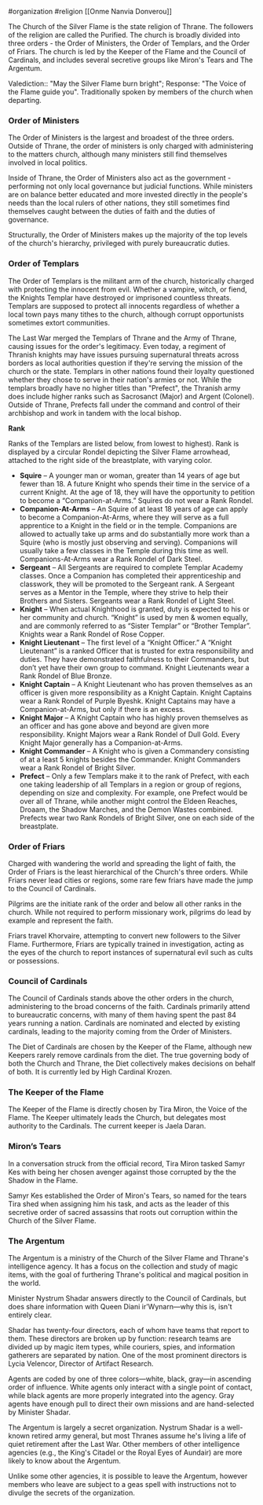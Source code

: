 #organization #religion [[Onme Nanvia Donverou]]

The Church of the Silver Flame is the state religion of Thrane. The followers of the religion are called the Purified. The church is broadly divided into three orders - the Order of Ministers, the Order of Templars, and the Order of Friars. The church is led by the Keeper of the Flame and the Council of Cardinals, and includes several secretive groups like Miron's Tears and The Argentum.

Valediction:: "May the Silver Flame burn bright"; Response: "The Voice of the Flame guide you". Traditionally spoken by members of the church when departing.

### Order of Ministers

The Order of Ministers is the largest and broadest of the three orders. Outside of Thrane, the order of ministers is only charged with administering to the matters church, although many ministers still find themselves involved in local politics.

Inside of Thrane, the Order of Ministers also act as the government - performing not only local governance but judicial functions. While ministers are on balance better educated and more invested directly in the people's needs than the local rulers of other nations, they still sometimes find themselves caught between the duties of faith and the duties of governance.

Structurally, the Order of Ministers makes up the majority of the top levels of the church's hierarchy, privileged with purely bureaucratic duties.

### Order of Templars

The Order of Templars is the militant arm of the church, historically charged with protecting the innocent from evil. Whether a vampire, witch, or fiend, the Knights Templar have destroyed or imprisoned countless threats. Templars are supposed to protect all innocents regardless of whether a local town pays many tithes to the church, although corrupt opportunists sometimes extort communities.

The Last War merged the Templars of Thrane and the Army of Thrane, causing issues for the order's legitimacy. Even today, a regiment of Thranish knights may have issues pursuing supernatural threats across borders as local authorities question if they're serving the mission of the church or the state. Templars in other nations found their loyalty questioned whether they chose to serve in their nation's armies or not. While the templars broadly have no higher titles than "Prefect", the Thranish army does include higher ranks such as Sacrosanct (Major) and Argent (Colonel). Outside of Thrane, Prefects fall under the command and control of their archbishop and work in tandem with the local bishop.

**Rank**

Ranks of the Templars are listed below, from lowest to highest). Rank is displayed by a circular Rondel depicting the Silver Flame arrowhead, attached to the right side of the breastplate, with varying color.

- **Squire** – A younger man or woman, greater than 14 years of age but fewer than 18. A future Knight who spends their time in the service of a current Knight. At the age of 18, they will have the opportunity to petition to become a “Companion-at-Arms.” Squires do not wear a Rank Rondel.
- **Companion-At-Arms** – An Squire of at least 18 years of age can apply to become a Companion-At-Arms, where they will serve as a full apprentice to a Knight in the field or in the temple. Companions are allowed to actually take up arms and do substantially more work than a Squire (who is mostly just observing and serving). Companions will usually take a few classes in the Temple during this time as well. Companions-At-Arms wear a Rank Rondel of Dark Steel.
- **Sergeant** – All Sergeants are required to complete Templar Academy classes. Once a Companion has completed their apprenticeship and classwork, they will be promoted to the Sergeant rank. A Sergeant serves as a Mentor in the Temple, where they strive to help their Brothers and Sisters. Sergeants wear a Rank Rondel of Light Steel.
- **Knight** – When actual Knighthood is granted, duty is expected to his or her community and church. “Knight” is used by men & women equally, and are commonly referred to as “Sister Templar” or “Brother Templar”. Knights wear a Rank Rondel of Rose Copper.
- **Knight Lieutenant** – The first level of a “Knight Officer.” A “Knight Lieutenant” is a ranked Officer that is trusted for extra responsibility and duties. They have demonstrated faithfulness to their Commanders, but don’t yet have their own group to command. Knight Lieutenants wear a Rank Rondel of Blue Bronze.
- **Knight Captain** – A Knight Lieutenant who has proven themselves as an officer is given more responsibility as a Knight Captain. Knight Captains wear a Rank Rondel of Purple Byeshk. Knight Captains may have a Companion-at-Arms, but only if there is an excess.
- **Knight Major** – A Knight Captain who has highly proven themselves as an officer and has gone above and beyond are given more responsibility. Knight Majors wear a Rank Rondel of Dull Gold. Every Knight Major generally has a Companion-at-Arms.
- **Knight Commander** – A Knight who is given a Commandery consisting of at a least 5 knights besides the Commander. Knight Commanders wear a Rank Rondel of Bright Silver.
- **Prefect** – Only a few Templars make it to the rank of Prefect, with each one taking leadership of all Templars in a region or group of regions, depending on size and complexity. For example, one Prefect would be over all of Thrane, while another might control the Eldeen Reaches, Droaam, the Shadow Marches, and the Demon Wastes combined. Prefects wear two Rank Rondels of Bright Silver, one on each side of the breastplate.

### Order of Friars

Charged with wandering the world and spreading the light of faith, the Order of Friars is the least hierarchical of the Church's three orders. While Friars never lead cities or regions, some rare few friars have made the jump to the Council of Cardinals.

Pilgrims are the initiate rank of the order and below all other ranks in the church. While not required to perform missionary work, pilgrims do lead by example and represent the faith.

Friars travel Khorvaire, attempting to convert new followers to the Silver Flame. Furthermore, Friars are typically trained in investigation, acting as the eyes of the church to report instances of supernatural evil such as cults or possessions.

### Council of Cardinals

The Council of Cardinals stands above the other orders in the church, administering to the broad concerns of the faith. Cardinals primarily attend to bureaucratic concerns, with many of them having spent the past 84 years running a nation. Cardinals are nominated and elected by existing cardinals, leading to the majority coming from the Order of Ministers.

The Diet of Cardinals are chosen by the Keeper of the Flame, although new Keepers rarely remove cardinals from the diet. The true governing body of both the Church and Thrane, the Diet collectively makes decisions on behalf of both. It is currently led by High Cardinal Krozen.

### The Keeper of the Flame

The Keeper of the Flame is directly chosen by Tira Miron, the Voice of the Flame. The Keeper ultimately leads the Church, but delegates most authority to the Cardinals. The current keeper is Jaela Daran.

### Miron’s Tears

In a conversation struck from the official record, Tira Miron tasked Samyr Kes with being her chosen avenger against those corrupted by the the Shadow in the Flame.

Samyr Kes established the Order of Miron's Tears, so named for the tears Tira shed when assigning him his task, and acts as the leader of this secretive order of sacred assassins that roots out corruption within the Church of the Silver Flame.

### The Argentum

The Argentum is a ministry of the Church of the Silver Flame and Thrane's intelligence agency. It has a focus on the collection and study of magic items, with the goal of furthering Thrane's political and magical position in the world.

Minister Nystrum Shadar answers directly to the Council of Cardinals, but does share information with Queen Diani ir'Wynarn—why this is, isn't entirely clear.

Shadar has twenty-four directors, each of whom have teams that report to them. These directors are broken up by function: research teams are divided up by magic item types, while couriers, spies, and information gatherers are separated by nation. One of the most prominent directors is Lycia Velencor, Director of Artifact Research.

Agents are coded by one of three colors—white, black, gray—in ascending order of influence. White agents only interact with a single point of contact, while black agents are more properly integrated into the agency. Gray agents have enough pull to direct their own missions and are hand-selected by Minister Shadar.

The Argentum is largely a secret organization. Nystrum Shadar is a well-known retired army general, but most Thranes assume he's living a life of quiet retirement after the Last War. Other members of other intelligence agencies (e.g., the King's Citadel or the Royal Eyes of Aundair) are more likely to know about the Argentum.

Unlike some other agencies, it is possible to leave the Argentum, however members who leave are subject to a geas spell with instructions not to divulge the secrets of the organization.